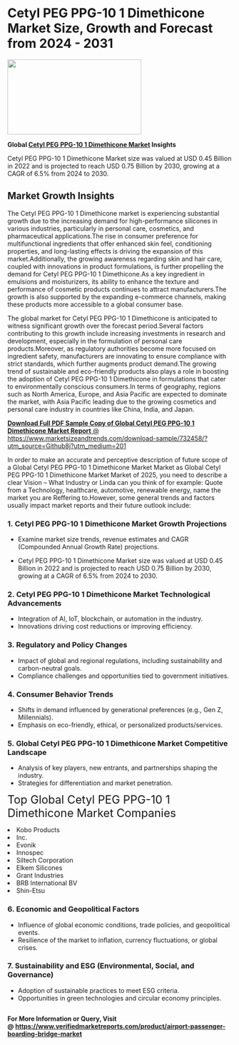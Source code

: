 <H1>Cetyl PEG PPG-10 1 Dimethicone Market Size, Growth and Forecast from 2024 - 2031</H1><img class="aligncenter size-medium wp-image-584254" src="https://thirdeyenews.in/wp-content/uploads/2024/09/Global-Market-Research-300x168.jpeg" alt="" width="300" height="168" /><p><strong>Global&nbsp;<a href="https://www.marketsizeandtrends.com/download-sample/732458/?utm_source=Github8j?utm_medium=201">Cetyl PEG PPG-10 1 Dimethicone Market</a> Insights</strong></p><p>Cetyl PEG PPG-10 1 Dimethicone Market size was valued at USD 0.45 Billion in 2022 and is projected to reach USD 0.75 Billion by 2030, growing at a CAGR of 6.5% from 2024 to 2030.</p><p><h2>Market Growth Insights</h2> The Cetyl PEG PPG-10 1 Dimethicone market is experiencing substantial growth due to the increasing demand for high-performance silicones in various industries, particularly in personal care, cosmetics, and pharmaceutical applications.The rise in consumer preference for multifunctional ingredients that offer enhanced skin feel, conditioning properties, and long-lasting effects is driving the expansion of this market.Additionally, the growing awareness regarding skin and hair care, coupled with innovations in product formulations, is further propelling the demand for Cetyl PEG PPG-10 1 Dimethicone.As a key ingredient in emulsions and moisturizers, its ability to enhance the texture and performance of cosmetic products continues to attract manufacturers.The growth is also supported by the expanding e-commerce channels, making these products more accessible to a global consumer base.<p><a href="#"></a></p> The global market for Cetyl PEG PPG-10 1 Dimethicone is anticipated to witness significant growth over the forecast period.Several factors contributing to this growth include increasing investments in research and development, especially in the formulation of personal care products.Moreover, as regulatory authorities become more focused on ingredient safety, manufacturers are innovating to ensure compliance with strict standards, which further augments product demand.The growing trend of sustainable and eco-friendly products also plays a role in boosting the adoption of Cetyl PEG PPG-10 1 Dimethicone in formulations that cater to environmentally conscious consumers.In terms of geography, regions such as North America, Europe, and Asia Pacific are expected to dominate the market, with Asia Pacific leading due to the growing cosmetics and personal care industry in countries like China, India, and Japan.<p><a href="#"></p><p><span class=""><strong>Download Full PDF Sample Copy of Global Cetyl PEG PPG-10 1 Dimethicone Market Report</strong> @ <a href="https://www.marketsizeandtrends.com/download-sample/732458/?utm_source=Github8j?utm_medium=201" target="_blank">https://www.marketsizeandtrends.com/download-sample/732458/?utm_source=Github8j?utm_medium=201</a></span></p><p>In order to make an accurate and perceptive description of future scope of a Global&nbsp;Cetyl PEG PPG-10 1 Dimethicone Market Market as Global&nbsp;Cetyl PEG PPG-10 1 Dimethicone Market Market of 2025, you need to describe a clear Vision &ndash; What Industry or Linda can you think of for example: Quote from a Technology, healthcare, automotive, renewable energy, name the market you are Reffering to.However, some general trends and factors usually impact market reports and their future outlook include:</p><h3>1.&nbsp;<strong>Cetyl PEG PPG-10 1 Dimethicone Market Growth Projections</strong></h3><ul><li>Examine market size trends, revenue estimates and CAGR (Compounded Annual Growth Rate) projections.</li><li><p>Cetyl PEG PPG-10 1 Dimethicone Market size was valued at USD 0.45 Billion in 2022 and is projected to reach USD 0.75 Billion by 2030, growing at a CAGR of 6.5% from 2024 to 2030.</p></li></ul><h3>2.&nbsp;<strong>Cetyl PEG PPG-10 1 Dimethicone Market Technological Advancements</strong></h3><ul><li>Integration of AI, IoT, blockchain, or automation in the industry.</li><li>Innovations driving cost reductions or improving efficiency.</li></ul><h3>3.&nbsp;<strong>Regulatory and Policy Changes</strong></h3><ul><li>Impact of global and regional regulations, including sustainability and carbon-neutral goals.</li><li>Compliance challenges and opportunities tied to government initiatives.</li></ul><h3>4.&nbsp;<strong>Consumer Behavior Trends</strong></h3><ul><li>Shifts in demand influenced by generational preferences (e.g., Gen Z, Millennials).</li><li>Emphasis on eco-friendly, ethical, or personalized products/services.</li></ul><h3>5.&nbsp;<strong>Global Cetyl PEG PPG-10 1 Dimethicone Market Competitive Landscape</strong></h3><ul><li>Analysis of key players, new entrants, and partnerships shaping the industry.</li><li>Strategies for differentiation and market penetration.</li></ul><p data-pm-slice="1 1 []"><span style="color: inherit; font-family: inherit; font-size: 25px;">Top Global Cetyl PEG PPG-10 1 Dimethicone Market Companies</span></p><div class="" data-test-id=""><p><li>Kobo Products</li><li> Inc.</li><li> Evonik</li><li> Innospec</li><li> Siltech Corporation</li><li> Elkem Silicones</li><li> Grant Industries</li><li> BRB International BV</li><li> Shin-Etsu</li></p></div><h3>6.&nbsp;<strong>Economic and Geopolitical Factors</strong></h3><ul><li>Influence of global economic conditions, trade policies, and geopolitical events.</li><li>Resilience of the market to inflation, currency fluctuations, or global crises.</li></ul><h3>7.&nbsp;<strong>Sustainability and ESG (Environmental, Social, and Governance)</strong></h3><ul><li>Adoption of sustainable practices to meet ESG criteria.</li><li>Opportunities in green technologies and circular economy principles.</li></ul><h2><strong style="font-size: 14px;">For More Information or Query, Visit @&nbsp;</strong><a style="background-color: #ffffff; font-size: 14px;" href="https://www.marketsizeandtrends.com/report/cetyl-peg-ppg-10-1-dimethicone-market/" target="_blank">https://www.verifiedmarketreports.com/product/airport-passenger-boarding-bridge-market</a></h2>